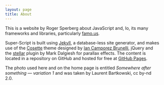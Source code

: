 ```yaml
---
layout: page
title: About
---
```


<div class="message">
  This is a website by Roger Sperberg about JavaScript and, lo, its many frameworks and libraries, particularly <a href="famo.us">famo.us</a>.
</div>

Super-Script is built using [Jekyll](http://jekyllrb.com), a database-less site generator, and makes use of the [Cosette](https://github.com/camporez/Thinny/releases) theme designed by [Ian Camporez Brunelli](http://camporez.com/blog/hello-cosette/), jQuery and the <a href="http://markdalgleish.com/projects/stellar.js/">stellar</a> plugin by Mark Dalgiesh for parallax effects. The content is located in a repository on GitHub and hosted for free at [GitHub Pages](https://pages.github.com).

The <a href="https://www.flickr.com/photos/52152287@N04/8438708515/in/set-72157625032282999" style="text-decoration:none;">photo</a> used here and on the home page is entitled <em>Somewhere after something — variation 1</em> and was taken by Laurent Bartkowski, <a href="https://creativecommons.org/licenses/by-nd/2.0/" style="text-decoration:none;">cc by-nd 2.0</a>.